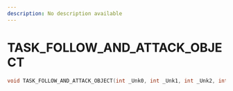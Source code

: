 ```yaml
---
description: No description available 
---
```


# TASK_FOLLOW_AND_ATTACK_OBJECT

```cpp
void TASK_FOLLOW_AND_ATTACK_OBJECT(int _Unk0, int _Unk1, int _Unk2, int _Unk3, int _Unk4, int _Unk5, int _Unk6, int _Unk7, int _Unk8);
```